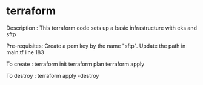# terraform
Description : This terraform code sets up a basic infrastructure with eks and sftp

Pre-requisites: Create a pem key by the name "sftp". Update the path in main.tf line 183

To create :
terraform init
terraform plan
terraform apply



To destroy :
terraform apply -destroy






